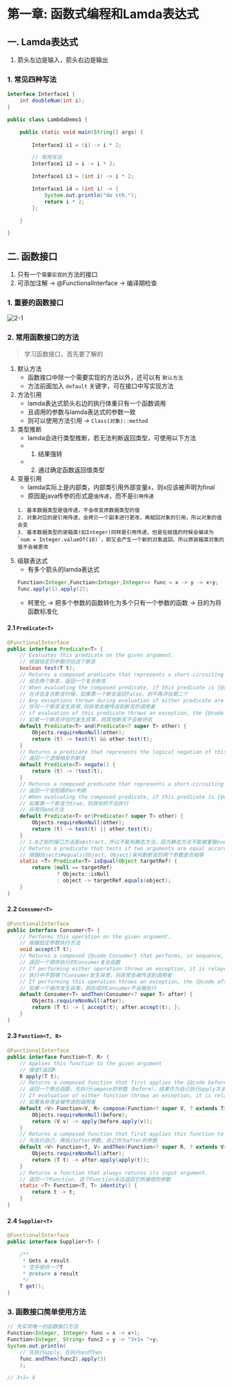 # 第一章: 函数式编程和Lamda表达式

## 一. Lamda表达式
1. 箭头左边是输入，箭头右边是输出

### 1. 常见四种写法
```java
interface Interface1 {
	int doubleNum(int i);
}

public class LambdaDemo1 {

	public static void main(String[] args) {
		
		Interface1 i1 = (i) -> i * 2;

		// 常用写法
		Interface1 i2 = i -> i * 2;

		Interface1 i3 = (int i) -> i * 2;

		Interface1 i4 = (int i) -> {
			System.out.println("do sth.");
			return i * 2;
		};

	}

}
```


## 二. 函数接口
1. 只有一个`需要实现的`方法的接口
2. 可添加注解 -> @FunctionalInterface -> 编译期检查

### 1. 重要的函数接口

![2-1](https://s2.ax1x.com/2020/03/10/8PDwSs.md.png)

### 2. 常用函数接口的方法
> 学习函数接口，首先要了解的
1. 默认方法
	* 函数接口中除一个需要实现的方法以外，还可以有 `默认方法`
	* 方法前面加入 `default` 关键字，可在接口中写实现方法
2. 方法引用
	* lamda表达式箭头右边的执行体重只有一个函数调用
	* 且调用的参数与lamda表达式的参数一致
	* 则可以使用方法引用 -> `Class(对象)::method`
3. 类型推断
	* lamda会进行类型推断，若无法判断返回类型，可使用以下方法
	* 1. 结果强转
	* 2. 通过确定函数返回值类型
4. 变量引用
	* lamda实际上是内部类，内部类引用外部变量x，则x应该被声明为final
	* 原因是java传参的形式是`值传递`，而不是`引用传递`
	```note 
	1. 基本数据类型是值传递，不会改变原数据类型的值
	2. 对象对应的是引用传递，会拷贝一个副本进行更改，再赋回对象的引用，所以对象的值会变
	3. 基本数据类型的装箱类(如Integer)同样是引用传递，但是在赋值的时候会编译为`num = Integer.valueOf(10)`，即又会产生一个新的对象返回，所以原装箱类对象的值不会被更改
	``` 
5. 级联表达式
	* 有多个箭头的lamda表达式
	```java
	Function<Integer,Function<Integer,Integer>> func = x -> y -> x+y;
	func.apply(1).apply(2);
	```
	* 柯里化 -> 把多个参数的函数转化为多个只有一个参数的函数 -> 目的为将函数标准化
#### 2.1 `Predicate<T>`
```java
@FunctionalInterface
public interface Predicate<T> {
	// Evaluates this predicate on the given argument.
	// 根据给定的参数评估这个断言
	boolean test(T t);
	// Returns a composed predicate that represents a short-circuiting logical AND of this predicate and another.
	// 组合两个断言，返回一个复合断言
	// When evaluating the composed predicate, if this predicate is {@code false}, then the {@code other}predicate is not evaluated.
	// 在评估复合断言时候，如果第一个断言返回false，则不再评估第二个
	// Any exceptions thrown during evaluation of either predicate are relayed to the caller; 
	// 任何一个断言发生异常,则异常会被传送到断言的调用者
	// if evaluation of this predicate throws an exception, the {@code other} predicate will not be evaluated.
	// 如果一个断言评估时发生异常，则其他断言不会被评估
	default Predicate<T> and(Predicate<? super T> other) {
        Objects.requireNonNull(other);
        return (t) -> test(t) && other.test(t);
    }
    // Returns a predicate that represents the logical negation of this predicate.
    // 返回一个逻辑相反的断言
    default Predicate<T> negate() {
        return (t) -> !test(t);
    }
    // Returns a composed predicate that represents a short-circuiting logical OR of this predicate and another. 
    // 返回一个会短路的or判断
    // When evaluating the composed predicate, if this predicate is {@code true}, then the {@code other}  predicate is not evaluated.
    // 如果第一个断言为true，则其他的不会执行
    // 异常同and方法
    default Predicate<T> or(Predicate<? super T> other) {
        Objects.requireNonNull(other);
        return (t) -> test(t) || other.test(t);
    }
    // 1.8之前的接口方法是abstract，所以不能有静态方法，因为静态方法不能被重载override
    // Returns a predicate that tests if two arguments are equal according to {@link Objects#equals(Object, Object)}.
    // 根据Objects#equals(Object, Object)来判断断言的两个参数是否相等
    static <T> Predicate<T> isEqual(Object targetRef) {
        return (null == targetRef)
                ? Objects::isNull
                : object -> targetRef.equals(object);
    }
}
```

#### 2.2 `Consumer<T>`
```java
@FunctionalInterface
public interface Consumer<T> {
	// Performs this operation on the given argument.
	// 根据给定参数执行方法
	void accept(T t);
	// Returns a composed {@code Consumer} that performs, in sequence, this operation followed by the {@code after} operation. 
	// 返回一个顺序执行的Consumer复合函数
	// If performing either operation throws an exception, it is relayed to the caller of the composed operation. 
	// 执行中不管哪个Consumer发生异常，则异常会被传送到调用者
	// If performing this operation throws an exception, the {@code after} operation will not be performed.
	// 如果一个操作发生异常，则后续的Consumer不会被执行
	default Consumer<T> andThen(Consumer<? super T> after) {
        Objects.requireNonNull(after);
        return (T t) -> { accept(t); after.accept(t); };
    }
}
```

#### 2.3 `Function<T, R>`
```java
@FunctionalInterface
public interface Function<T, R> {
	// Applies this function to the given argument
	// 接收T返回R
	R apply(T t);
	// Returns a composed function that first applies the {@code before} function to its input, and then applies this function to the result.
	// 返回一个聚合函数，先执行compose的参数（before），结果作为自己执行apply方法的参数
    // If evaluation of either function throws an exception, it is relayed to the caller of the composed function.
    // 如果有异常会被传递到调用者
	default <V> Function<V, R> compose(Function<? super V, ? extends T> before) {
        Objects.requireNonNull(before);
        return (V v) -> apply(before.apply(v));
    }
    // Returns a composed function that first applies this function to its input, and then applies the {@code after} function to the result.
    // 先执行自己，再执行after参数，自己作为after的参数
    default <V> Function<T, V> andThen(Function<? super R, ? extends V> after) {
        Objects.requireNonNull(after);
        return (T t) -> after.apply(apply(t));
    }
    // Returns a function that always returns its input argument.
    // 返回一个Function，这个Function永远返回它所接收的参数
    static <T> Function<T, T> identity() {
        return t -> t;
    }
}
```

#### 2.4 `Supplier<T>`
```java
@FunctionalInterface
public interface Supplier<T> {

    /**
     * Gets a result.
     * 空手提供一个T
     * @return a result
     */
    T get();
}
```

### 3. 函数接口简单使用方法
```java
// 先实现唯一的函数接口方法
Function<Integer, Integer> func = x -> x+1;
Function<Integer, String> func2 = y -> "3+1= "+y;
System.out.println(
	// 先执行apply，在执行andThen
	func.andThen(func2).apply(3)
	);

// 3+1= 4
```
